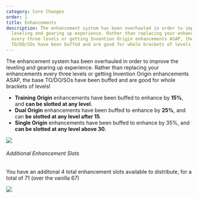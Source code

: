 ```yaml
---
category: Core Changes
order: 1
title: Enhancements
description: The enhancement system has been overhauled in order to improve the
  leveling and gearing up experience. Rather than replacing your enhancements
  every three levels or getting Invention Origin enhancements ASAP, the base
  TO/DO/SOs have been buffed and are good for whole brackets of levels!
---
```

The enhancement system has been overhauled in order to improve the leveling and gearing up experience. Rather than replacing your enhancements every three levels or getting Invention Origin enhancements ASAP, the base TO/DO/SOs have been buffed and are good for whole brackets of levels!

* **Training Origin** enhancements have been buffed to enhance by **15%**, and **can be slotted at any level**.
* **Dual Origin** enhancements have been buffed to enhance by **25%**, and can **be slotted at any level after 15**.
* **Single Origin** enhancements have been buffed to enhance by 35%, and **can be slotted at any level above 30**.

![](/img/uploads/coxg_gedwrslo2g.png)

###### Additional Enhancement Slots

You have an additonal 4 total enhancement slots available to distribute, for a total of 71 (over the vanilla 67)

![](/img/uploads/totalslots.jpg)